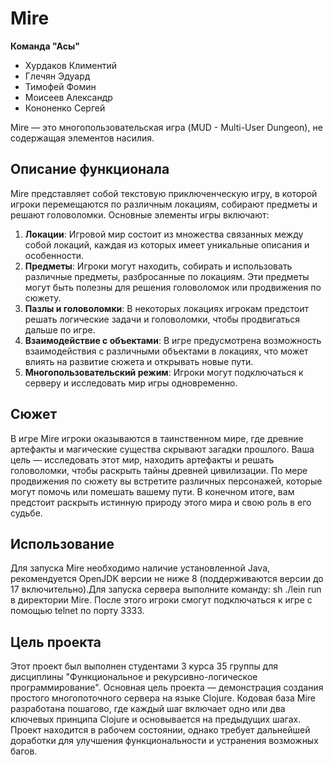 # Mire

**Команда "Асы"**

- Хурдаков Климентий
- Глечян Эдуард
- Тимофей Фомин
- Моисеев Александр
- Кононенко Сергей

Mire — это многопользовательская игра (MUD - Multi-User Dungeon), не содержащая элементов насилия.

## Описание функционала

Mire представляет собой текстовую приключенческую игру, в которой игроки перемещаются по различным локациям, собирают предметы и решают головоломки. Основные элементы игры включают:

1. **Локации**: Игровой мир состоит из множества связанных между собой локаций, каждая из которых имеет уникальные описания и особенности.
2. **Предметы**: Игроки могут находить, собирать и использовать различные предметы, разбросанные по локациям. Эти предметы могут быть полезны для решения головоломок или продвижения по сюжету.
3. **Пазлы и головоломки**: В некоторых локациях игрокам предстоит решать логические задачи и головоломки, чтобы продвигаться дальше по игре.
4. **Взаимодействие с объектами**: В игре предусмотрена возможность взаимодействия с различными объектами в локациях, что может влиять на развитие сюжета и открывать новые пути.
5. **Многопользовательский режим**: Игроки могут подключаться к серверу и исследовать мир игры одновременно.

## Сюжет

В игре Mire игроки оказываются в таинственном мире, где древние артефакты и магические существа скрывают загадки прошлого. Ваша цель — исследовать этот мир, находить артефакты и решать головоломки, чтобы раскрыть тайны древней цивилизации. По мере продвижения по сюжету вы встретите различных персонажей, которые могут помочь или помешать вашему пути. В конечном итоге, вам предстоит раскрыть истинную природу этого мира и свою роль в его судьбе.

## Использование

Для запуска Mire необходимо наличие установленной Java, рекомендуется OpenJDK версии не ниже 8 (поддерживаются версии до 17 включительно).Для запуска сервера выполните команду:
sh
./lein run
в директории Mire. После этого игроки смогут подключаться к игре с помощью telnet по порту 3333.

## Цель проекта

Этот проект был выполнен студентами 3 курса 35 группы для дисциплины "Функциональное и рекурсивно-логическое программирование". Основная цель проекта — демонстрация создания простого многопоточного сервера на языке Clojure. Кодовая база Mire разработана пошагово, где каждый шаг включает одно или два ключевых принципа Clojure и основывается на предыдущих шагах.
Проект находится в рабочем состоянии, однако требует дальнейшей доработки для улучшения функциональности и устранения возможных багов.
